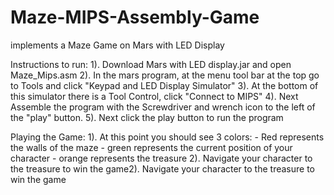 # Maze-MIPS-Assembly-Game
implements a Maze Game on Mars with LED Display

Instructions to run:
1). Download Mars with LED display.jar and open Maze_Mips.asm
2). In the mars program, at the menu tool bar at the top go to
    Tools and click "Keypad and LED Display Simulator"
3). At the bottom of this simulator there is a Tool Control, click
    "Connect to MIPS"
4). Next Assemble the program with the Screwdriver and wrench icon
    to the left of the "play" button.
5). Next click the play button to run the program

Playing the Game:
1). At this point you should see 3 colors:
         - Red represents the walls of the maze
	 - green represents the current position of your character
	 - orange represents the treasure
2). Navigate your character to the treasure to win the game2). Navigate your character to the treasure to win the game

